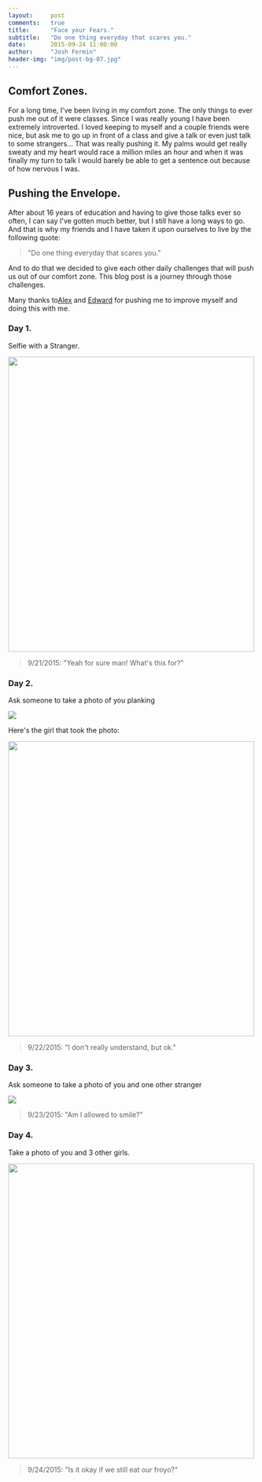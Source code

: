 ```yaml
---
layout:     post
comments: 	true
title:      "Face your Fears."
subtitle:   "Do one thing everyday that scares you."
date:       2015-09-24 11:00:00
author:     "Josh Fermin"
header-img: "img/post-bg-07.jpg"
---
```


<h2 class="section-heading">Comfort Zones.</h2>

<p>For a long time, I've been living in my comfort zone. The only things to ever push me out of it were classes. Since I was really young I have been extremely introverted. I loved keeping to myself and a couple friends were nice, but ask me to go up in front of a class and give a talk or even just talk to some strangers... That was really pushing it. My palms would get really sweaty and my heart would race a million miles an hour and when it was finally my turn to talk I would barely be able to get a sentence out because of how nervous I was.</p>

<h2 class="section-heading">Pushing the Envelope.</h2>
<p>After about 16 years of education and having to give those talks ever so often, I can say I've gotten much better, but I still have a long ways to go. And that is why my friends and I have taken it upon ourselves to live by the following quote: <blockquote>"Do one thing everyday that scares you."</blockquote> And to do that we decided to give each other daily challenges that will push us out of our comfort zone. This blog post is a journey through those challenges.</p>

<p>Many thanks to<a href="http://alexcampbell.co/">Alex</a> and <a href="http://edwardzhu.me/">Edward</a> for pushing me to improve myself and doing this with me.</p>


<h3 class="section-heading">Day 1.</h3>
<p>Selfie with a Stranger.</p>
<a href="#">
    <img src="http://i.imgur.com/3iQfMEU.jpg" width="500" height="600">
</a>
<blockquote>9/21/2015: "Yeah for sure man! What's this for?" </blockquote>

<h3 class="section-heading">Day 2.</h3>
<p>Ask someone to take a photo of you planking</p>
<a href="#">
    <img src="http://i.imgur.com/pb48JYP.jpg">
</a>
<p>Here's the girl that took the photo:</p>
<a href="#">
    <img src="http://i.imgur.com/lZOWPE8.jpg" width="500" height="600">
</a>
<blockquote>9/22/2015: "I don't really understand, but ok." </blockquote>

<h3 class="section-heading">Day 3.</h3>
<p>Ask someone to take a photo of you and one other stranger</p>
<a href="#">
    <img src="http://i.imgur.com/QAa778V.jpg">
</a>
<blockquote>9/23/2015: "Am I allowed to smile?" </blockquote>

<h3 class="section-heading">Day 4.</h3>
<p>Take a photo of you and 3 other girls.</p>
<a href="#">
    <img src="http://i.imgur.com/8o7tDBc.jpg" width="500" height="600" >
</a>
<blockquote>9/24/2015: "Is it okay if we still eat our froyo?" </blockquote>